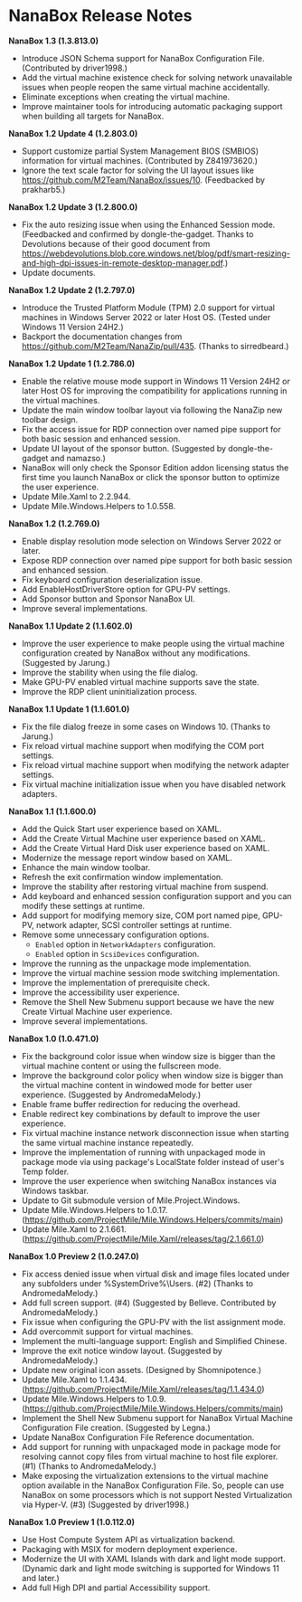 ﻿# NanaBox Release Notes

**NanaBox 1.3 (1.3.813.0)**

- Introduce JSON Schema support for NanaBox Configuration File. (Contributed by
  driver1998.)
- Add the virtual machine existence check for solving network unavailable issues
  when people reopen the same virtual machine accidentally.
- Eliminate exceptions when creating the virtual machine.
- Improve maintainer tools for introducing automatic packaging support when
  building all targets for NanaBox.

**NanaBox 1.2 Update 4 (1.2.803.0)**

- Support customize partial System Management BIOS (SMBIOS) information for
  virtual machines. (Contributed by Z841973620.)
- Ignore the text scale factor for solving the UI layout issues like
  https://github.com/M2Team/NanaBox/issues/10. (Feedbacked by prakharb5.)

**NanaBox 1.2 Update 3 (1.2.800.0)**

- Fix the auto resizing issue when using the Enhanced Session mode. (Feedbacked
  and confirmed by dongle-the-gadget. Thanks to Devolutions because of their
  good document from https://webdevolutions.blob.core.windows.net/blog/pdf/smart-resizing-and-high-dpi-issues-in-remote-desktop-manager.pdf.)
- Update documents.

**NanaBox 1.2 Update 2 (1.2.797.0)**

- Introduce the Trusted Platform Module (TPM) 2.0 support for virtual machines
  in Windows Server 2022 or later Host OS. (Tested under Windows 11 Version
  24H2.)
- Backport the documentation changes from 
  https://github.com/M2Team/NanaZip/pull/435. (Thanks to sirredbeard.)

**NanaBox 1.2 Update 1 (1.2.786.0)**

- Enable the relative mouse mode support in Windows 11 Version 24H2 or later
  Host OS for improving the compatibility for applications running in the
  virtual machines.
- Update the main window toolbar layout via following the NanaZip new toolbar
  design.
- Fix the access issue for RDP connection over named pipe support for both basic
  session and enhanced session.
- Update UI layout of the sponsor button. (Suggested by dongle-the-gadget and
  namazso.)
- NanaBox will only check the Sponsor Edition addon licensing status the
  first time you launch NanaBox or click the sponsor button to optimize
  the user experience.
- Update Mile.Xaml to 2.2.944.
- Update Mile.Windows.Helpers to 1.0.558.

**NanaBox 1.2 (1.2.769.0)**

- Enable display resolution mode selection on Windows Server 2022 or later.
- Expose RDP connection over named pipe support for both basic session and
  enhanced session.
- Fix keyboard configuration deserialization issue.
- Add EnableHostDriverStore option for GPU-PV settings.
- Add Sponsor button and Sponsor NanaBox UI.
- Improve several implementations.

**NanaBox 1.1 Update 2 (1.1.602.0)**

- Improve the user experience to make people using the virtual machine 
  configuration created by NanaBox without any modifications. (Suggested by 
  Jarung.)
- Improve the stability when using the file dialog.
- Make GPU-PV enabled virtual machine supports save the state.
- Improve the RDP client uninitialization process.

**NanaBox 1.1 Update 1 (1.1.601.0)**

- Fix the file dialog freeze in some cases on Windows 10. (Thanks to Jarung.)
- Fix reload virtual machine support when modifying the COM port settings.
- Fix reload virtual machine support when modifying the network adapter 
  settings.
- Fix virtual machine initialization issue when you have disabled network 
  adapters.

**NanaBox 1.1 (1.1.600.0)**

- Add the Quick Start user experience based on XAML.
- Add the Create Virtual Machine user experience based on XAML.
- Add the Create Virtual Hard Disk user experience based on XAML.
- Modernize the message report window based on XAML.
- Enhance the main window toolbar.
- Refresh the exit confirmation window implementation.
- Improve the stability after restoring virtual machine from suspend.
- Add keyboard and enhanced session configuration support and you can modify
  these settings at runtime.
- Add support for modifying memory size, COM port named pipe, GPU-PV, network 
  adapter, SCSI controller settings at runtime.
- Remove some unnecessary configuration options.
  - `Enabled` option in `NetworkAdapters` configuration.
  - `Enabled` option in `ScsiDevices` configuration.
- Improve the running as the unpackage mode implementation.
- Improve the virtual machine session mode switching implementation.
- Improve the implementation of prerequisite check.
- Improve the accessibility user experience.
- Remove the Shell New Submenu support because we have the new Create Virtual
  Machine user experience.
- Improve several implementations.

**NanaBox 1.0 (1.0.471.0)**

- Fix the background color issue when window size is bigger than the virtual
  machine content or using the fullscreen mode.
- Improve the background color policy when window size is bigger than the
  virtual machine content in windowed mode for better user experience.
  (Suggested by AndromedaMelody.)
- Enable frame buffer redirection for reducing the overhead.
- Enable redirect key combinations by default to improve the user experience.
- Fix virtual machine instance network disconnection issue when starting the
  same virtual machine instance repeatedly.
- Improve the implementation of running with unpackaged mode in package mode
  via using package's LocalState folder instead of user's Temp folder.
- Improve the user experience when switching NanaBox instances via Windows
  taskbar.
- Update to Git submodule version of Mile.Project.Windows.
- Update Mile.Windows.Helpers to 1.0.17.
  (https://github.com/ProjectMile/Mile.Windows.Helpers/commits/main)
- Update Mile.Xaml to 2.1.661.
  (https://github.com/ProjectMile/Mile.Xaml/releases/tag/2.1.661.0)

**NanaBox 1.0 Preview 2 (1.0.247.0)**

- Fix access denied issue when virtual disk and image files located under any
  subfolders under %SystemDrive%\Users. (#2) (Thanks to AndromedaMelody.)
- Add full screen support. (#4) (Suggested by Belleve. Contributed by 
  AndromedaMelody.)
- Fix issue when configuring the GPU-PV with the list assignment mode.
- Add overcommit support for virtual machines.
- Implement the multi-language support: English and Simplified Chinese.
- Improve the exit notice window layout. (Suggested by AndromedaMelody.)
- Update new original icon assets. (Designed by Shomnipotence.)
- Update Mile.Xaml to 1.1.434. 
  (https://github.com/ProjectMile/Mile.Xaml/releases/tag/1.1.434.0)
- Update Mile.Windows.Helpers to 1.0.9. 
  (https://github.com/ProjectMile/Mile.Windows.Helpers/commits/main)
- Implement the Shell New Submenu support for NanaBox Virtual Machine 
  Configuration File creation. (Suggested by Legna.)
- Update NanaBox Configuration File Reference documentation.
- Add support for running with unpackaged mode in package mode for resolving 
  cannot copy files from virtual machine to host file explorer. (#1) (Thanks 
  to AndromedaMelody.)
- Make exposing the virtualization extensions to the virtual machine option 
  available in the NanaBox Configuration File. So, people can use NanaBox on 
  some processors which is not support Nested Virtualization via Hyper-V. (#3) 
  (Suggested by driver1998.)

**NanaBox 1.0 Preview 1 (1.0.112.0)**

- Use Host Compute System API as virtualization backend.
- Packaging with MSIX for modern deployment experience.
- Modernize the UI with XAML Islands with dark and light mode support. (Dynamic
  dark and light mode switching is supported for Windows 11 and later.)
- Add full High DPI and partial Accessibility support.
